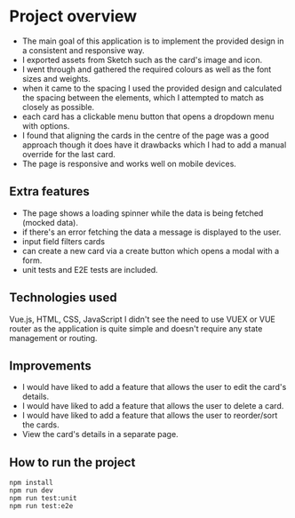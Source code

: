 # Project overview

- The main goal of this application is to implement the provided design in a consistent and responsive way.
- I exported assets from Sketch such as the card's image and icon.
- I went through and gathered the required colours as well as the font sizes and weights.
- when it came to the spacing I used the provided design and calculated the spacing between the elements, which I attempted to match as closely as possible.
- each card has a clickable menu button that opens a dropdown menu with options.
- I found that aligning the cards in the centre of the page was a good approach though it does have it drawbacks which I had to add a manual override for the last card.
- The page is responsive and works well on mobile devices.

## Extra features

- The page shows a loading spinner while the data is being fetched (mocked data).
- if there's an error fetching the data a message is displayed to the user.
- input field filters cards
- can create a new card via a create button which opens a modal with a form.
- unit tests and E2E tests are included.

## Technologies used

Vue.js, HTML, CSS, JavaScript
I didn't see the need to use VUEX or VUE router as the application is quite simple and doesn't require any state management or routing.

## Improvements

- I would have liked to add a feature that allows the user to edit the card's details.
- I would have liked to add a feature that allows the user to delete a card.
- I would have liked to add a feature that allows the user to reorder/sort the cards.
- View the card's details in a separate page.

## How to run the project

```
npm install
npm run dev
npm run test:unit
npm run test:e2e
```
